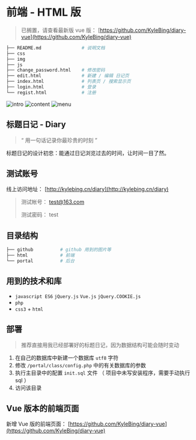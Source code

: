# 前端 - HTML 版

> 已搁置，请查看最新版 vue 版： [https://github.com/KyleBing/diary-vue](https://github.com/KyleBing/diary-vue)

```bash
├── README.md               # 说明文档
├── css
├── img
├── js
├── change_password.html    # 修改密码
├── edit.html               # 新建 / 编辑 日记页
├── index.html              # 列表页 / 搜索显示页
├── login.html              # 登录
└── regist.html             # 注册
```



![intro](https://github.com/KyleBing/diary/blob/master/github/intro.png?raw=true)
![content](https://github.com/KyleBing/diary/blob/master/github/intro-content.png?raw=true)
![menu](https://github.com/KyleBing/diary/blob/master/github/intro-menu.png?raw=true)


## 标题日记 - Diary

> “ 用一句话记录你最珍贵的时刻 ”

标题日记的设计初忠：能通过日记浏览过去的时间，让时间一目了然。




## 测试账号

线上访问地址： [http://kylebing.cn/diary](http://kylebing.cn/diary)

> 测试帐号： test@163.com
>
> 测试密码： test




## 目录结构

```bash
├── github          # github 用到的图片等
├── html            # 前端
└── portal          # 后台
```


## 用到的技术和库

- `javascript ES6` `jQuery.js` `Vue.js` `jQuery.COOKIE.js`
- `php`
- `css3` + `html`


## 部署

> 推荐直接用我已经部署好的标题日记，因为数据结构可能会随时变动

1. 在自己的数据库中新建一个数据库 `utf8` 字符
2. 修改 `/portal/class/config.php` 中的有关数据库的参数
3. 执行主目录中的配置 `init.sql` 文件 （ 项目中未写安装程序，需要手动执行sql ）
4. 访问该目录



## Vue 版本的前端页面

新增 Vue 版的前端页面： [https://github.com/KyleBing/diary-vue](https://github.com/KyleBing/diary-vue)


